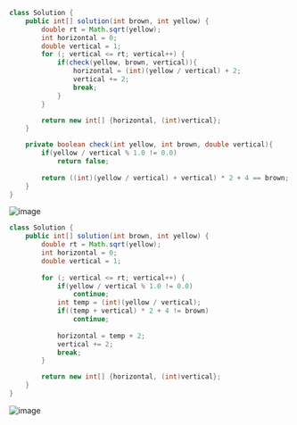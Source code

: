 ```java
class Solution {
    public int[] solution(int brown, int yellow) {
        double rt = Math.sqrt(yellow);
        int horizontal = 0;
        double vertical = 1;
        for (; vertical <= rt; vertical++) {
            if(check(yellow, brown, vertical)){
                horizontal = (int)(yellow / vertical) + 2;
                vertical += 2;
                break;
            }
        }

        return new int[] {horizontal, (int)vertical};
    }

    private boolean check(int yellow, int brown, double vertical){
        if(yellow / vertical % 1.0 != 0.0)
            return false;
        
        return ((int)(yellow / vertical) + vertical) * 2 + 4 == brown;
    }
}
```
![image](https://github.com/alswo1212/CNF_codingTest_sturdy/assets/92290312/87ff1e9c-7372-4b25-ad32-5f9e38b8dee2)

```java
class Solution {
    public int[] solution(int brown, int yellow) {
        double rt = Math.sqrt(yellow);
        int horizontal = 0;
        double vertical = 1;
        
        for (; vertical <= rt; vertical++) {
            if(yellow / vertical % 1.0 != 0.0)
                continue;
            int temp = (int)(yellow / vertical);
            if((temp + vertical) * 2 + 4 != brown)
                continue;
            
            horizontal = temp + 2;
            vertical += 2;
            break;
        }

        return new int[] {horizontal, (int)vertical};
    }
}
```

![image](https://github.com/alswo1212/CNF_codingTest_sturdy/assets/92290312/a3fb5d97-d53d-4a15-8732-65e2b8aff659)
